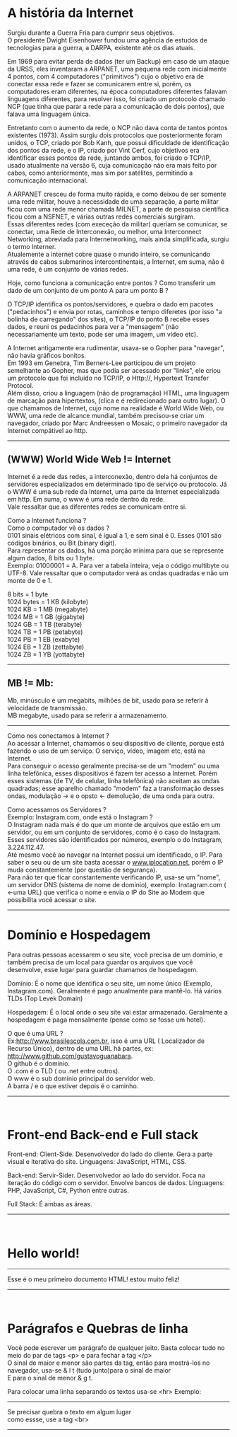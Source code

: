 <!DOCTYPE html>
<html lang="pt-br">
<head>
    <meta charset="UTF-8">
    <meta http-equiv="X-UA-Compatible" content="IE=edge">
    <meta name="viewport" content="width=device-width, initial-scale=1.0">
    <title> Aprendendo HTML-CSS </title>
</head>
<body>
    <h1>A história da Internet</h1>
    <p>Surgiu durante a Guerra Fria para cumprir seus objetivos. <br>O presidente Dwight Eisenhower fundou uma agência de estudos de tecnologias para a guerra, a DARPA, existente até os dias atuais.</p>
      <p> Em 1969 para evitar perda de dados (ter um Backup) em caso de um ataque da URSS, eles inventaram a ARPANET, uma pequena rede com inicialmente 4 pontos, com 4 computadores ("primitivos") cujo o objetivo era de conectar essa rede e fazer se comunicarem entre si, porém, os computadores eram diferentes, na época computadores diferentes falavam linguagens diferentes, para resolver isso, foi criado um protocolo chamado NCP (que tinha que parar a rede para a comunicação de dois pontos), que falava uma linguagem única.</p>
    
  <p>Entretanto com o aumento da rede, o NCP não dava conta de tantos pontos existentes (1973). Assim surgiu dois protocolos que posteriormente foram unidos, o TCP, criado por Bob Kanh, que possui dificuldade de identificação dos pontos da rede, e o IP, criado por Vint Cerf, cujo objetivos era identificar esses pontos da rede, juntando ambos, foi criado o TCP/IP, usado atualmente na versão 6, cuja comunicação não era mais feito por cabos, como anteriormente, mas sim por satélites, permitindo a comunicação internacional.</p>

  <p>A ARPANET cresceu de forma muito rápida, e como deixou de ser somente uma rede militar, houve a necessidade de uma separação, a parte militar ficou com uma rede menor chamada MILNET, a parte de pesquisa científica ficou com a NSFNET, e várias outras redes comerciais surgiram. <br>Essas diferentes redes (com execeção da militar) queriam se comunicar, se conectar, uma Rede de Interconexão, ou melhor, uma Interconnect Networking, abreviada para Internetworking, mais ainda simplificada, surgiu o termo Interner.<br>Atualemente a internet cobre quase o mundo inteiro, se comunicando através de cabos submarinos intercontinentais, a Internet, em suma, não é uma rede, é um conjunto de várias redes.</p>

   <p>Hoje, como funciona a comunicação entre pontos ? Como transferir um dado de um conjunto de um ponto A para um ponto B ? </p>

  <p>O TCP/IP identifica os pontos/servidores, e quebra o dado em pacotes ("pedacinhos") e envia por rotas, caminhos e tempo diferetes (por isso "a bolinha de carregando" dos sites), o TCP/IP do ponto B recebe esses dados, e reuni os pedacinhos para ver a "mensagem" (não necessariamente um texto, pode ser uma imagem, um vídeo etc).</p>

  <p>A Internet antigamente era rudimentar, usava-se o Gopher para "navegar", não havia gráficos bonitos.<br> Em 1993 em Genebra, Tim Berners-Lee participou de um projeto semelhante ao Gopher, mas que podia ser acessado por "links", ele criou um protocolo que foi incluído no TCP/IP, o Http://, Hypertext Transfer Protocol.<br>Além disso, criou a linguagem (não de programação) HTML, uma linguagem de marcação para hipertextos, (clica e é redirecionado para outro lugar). O que chamamos de Internet, cujo nome na realidade é World Wide Web, ou WWW, uma rede de alcance mundial, também precisou-se criar um navegador, criado por Marc Andreessen o Mosaic, o primeiro navegador da Internet compátivel ao http.</p><hr>

<h2>(WWW) World Wide Web != Internet</h2>
    <p>Internet é a rede das redes, a interconexão, dentro dela há conjuntos de servidores especializados em determinado tipo de serviço ou protocolo. Já o WWW é uma sub rede da Internet, uma parte da Internet especializada em http. Em suma, o www é uma rede dentro da rede.<br>Vale ressaltar que as diferentes redes se comunicam entre si.</p>

  <p>Como a Internet funciona ?<br>Como o computador vê os dados ?<br> 0101 sinais elétricos com sinal, é igual a 1, e sem sinal é 0. Esses 0101 são códigos binários, ou Bit (binary digit).<br>Para representar os dados, há uma porção mínima para que se represente algum dados, 8 bits ou 1 byte.<br>Exemplo: 01000001 = A. Para ver a tabela inteira, veja o código multibyte ou UTF-8. Vale ressaltar que o computador verá as ondas quadradas e não um monte de 0 e 1.</p>

  <p>8 bits =  1 byte<br>1024 bytes  = 1 KB (kilobyte)<br>1024 KB = 1 MB (megabyte)<br>1024 MB = 1 GB (gigabyte)<br>1024 GB = 1 TB (terabyte)<br>1024 TB = 1 PB (petabyte)<br>1024 PB = 1 EB (exabyte)<br> 1024 EB = 1 ZB (zettabyte)<br>1024 ZB = 1 YB (yottabyte)</p><hr>

   <h2>MB != Mb:</h2>
    <p>Mb, minúsculo é um megabits, milhões de bit, usado para se referir à velocidade de transmissão.<br>MB megabyte, usado para se referir a armazenamento.</p><hr>

   <p>Como nos conectamos à Internet ? <br>Ao acessar a Internet, chamamos o seu dispositivo de cliente, porque está fazendo o uso de um serviço. O serviço, vídeo, imagem etc, está na Internet. <br>Para conseguir o acesso geralmente precisa-se de um "modem" ou uma linha telefônica, esses dispositivos é fazem ter acesso a Internet. Porém esses sistemas (de TV, de celular, linha telefônica) não aceitam as ondas quadradas; esse aparelho chamado "modem" faz a transformação desses ondas, modulação -> e o opsto <- demolução, de uma onda para outra.</p>

   <p>Como acessamos os Servidores ?<br>Exemplo: Instagram.com, onde está o Instagram ?<br> O Instagram nada mais é do que um monte de arquivos que estão em um servidor, ou em um conjunto de servidores, como é o caso do Instagram. Esses servidores são identificados por números, exemplo o do Instagram, 3.224.112.47.<br>Até mesmo você ao navegar na Internet possui um identificado, o IP. Para saber o seu ou de um site basta acessar o <a href="https://www.iplocation.net/" target="_blank">www.iplocation.net</a>, porém o IP muda constantemente (por questão de segurança).<br>Para não ter que ficar constantemente verificando IP, usa-se um "nome", um servidor DNS (sistema de nome de domínio), exemplo: Instagram.com ( <-uma URL) que verifica o nome e envia o IP do Site ao Modem que possibilita você acessar o site.</p>

<hr>

 <h1>Domínio e Hospedagem</h1>
 <p>Para outras pessoas acessarem o seu site, você precisa de um domínio, e também precisa de um local para guardar os arquivos que você desenvolve, esse lugar para guardar chamamos de hospedagem. 
    </p>
    <p>Domínio: É o nome que identifica o seu site, um nome único (Exemplo, Instagram.com). Geralmente é pago anualmente para mantê-lo. Há vários TLDs (Top Levek Domain)</p>

   <p>Hospedagem: É o local onde o seu site vai estar armazenado. Geralmente a hospedagem é paga mensalmente (pense como se fosse um hotel).</p>

  <p>O que é uma URL ? <br>Ex:<a href="http://www.brasilescola.com.br" target="_blank">http://www.brasilescola.com.br</a>, isso é uma URL ( Localizador de Recurso Único), dentro de uma URL há partes, ex: <a href="http://www.github.com/gustavoguanabara" target="_blank">http://www.github.com/gustavoguanabara</a>.<br> O github é o domínio.<br>O .com é o TLD ( ou .net entre outros).<br>O www é o sub domínio principal do servidor web.<br>A barra / e o que estiver depois é o caminho.</p>
<hr><br>

<h1>Front-end Back-end e Full stack</h1>
<p>Front-end: Client-Side. Desenvolvedor do lado do cliente. Gera a parte visual e iterativa do site. Linguagens: JavaScript, HTML, CSS.</p>

 <p>Back-end: Servir-Sider. Desenvolvedor ao lado do servidor. Foca na iteração do código com o servidor. Envolve bancos de dados. Linguagens: PHP, JavaScript, C#, Python entre outras.</p>
   
<p>Full Stack: É ambas as áreas.</p>
<hr><br>

<h1>Hello world!</h1>
<hr>
<p>Esse é o meu primeiro documento HTML! estou muito feliz!</p>
<hr><br>

<h1>Parágrafos e Quebras de linha</h1>
<p>Você pode escrever um parágrafo de qualquer jeito. Basta colocar tudo no meio do par de tags &lt;p&gt; e para fechar a tag &lt;/p&gt;<br>O sinal de maior e menor são partes da tag, então para mostrá-los no navegador, usa-se & l t (tudo junto)para o sinal de maior<br>E para o sinal de menor & g t.</p>
<p>Para colocar uma linha separando os textos usa-se &lt;hr&gt; Exemplo:<hr>Se precisar quebra o texto em algum lugar<br>como essse, use a tag &lt;br&gt;</p>
<hr><br>


</body>
</html>
